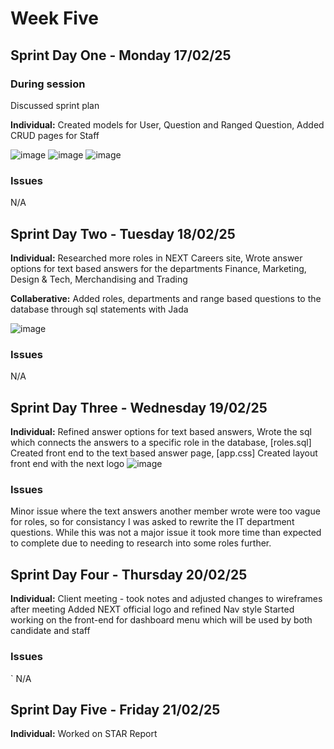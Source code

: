 # Week Five

## Sprint Day One - Monday 17/02/25

### During session
Discussed sprint plan

**Individual:**
  Created models for User,
  Question and Ranged Question,
  Added CRUD pages for Staff

![image](https://github.com/user-attachments/assets/5dc41e86-2548-43d1-bc05-9aa18edc8d44)
![image](https://github.com/user-attachments/assets/700749b0-fa3f-47ae-84de-05f4475893c0)
![image](https://github.com/user-attachments/assets/168036b8-b5ff-4321-9ac6-5b7f0d9569e1)


  

### Issues
N/A

## Sprint Day Two - Tuesday 18/02/25

**Individual:**
  Researched more roles in NEXT Careers site,
  Wrote answer options for text based answers for the departments Finance, Marketing, Design & Tech, Merchandising and Trading

**Collaberative:**
  Added roles, departments and range based questions to the database through sql statements with Jada

![image](https://github.com/user-attachments/assets/aae060ef-3c81-46ac-a6c2-5bc308d32133)

  ### Issues
  N/A

## Sprint Day Three - Wednesday 19/02/25

**Individual:**
  Refined answer options for text based answers,
  Wrote the sql which connects the answers to a specific role in the database, [roles.sql]
  Created front end to the text based answer page, [app.css]
  Created layout front end with the next logo
  ![image](https://github.com/user-attachments/assets/acdeeeb7-2a84-4f1f-a4ac-3482c4ded46c)


  ### Issues
  Minor issue where the text answers another member wrote were too vague for roles, so for consistancy I was asked to rewrite the IT department questions. While this was not a major issue it took more time than expected to complete due to needing to research into some roles further.

  ## Sprint Day Four - Thursday 20/02/25

  **Individual:**
  Client meeting - took notes and adjusted changes to wireframes after meeting
  Added NEXT official logo and refined Nav style
  Started working on the front-end for dashboard menu which will be used by both candidate and staff

  ### Issues
` N/A

## Sprint Day Five - Friday 21/02/25

  **Individual:**
  Worked on STAR Report

  

  

    




